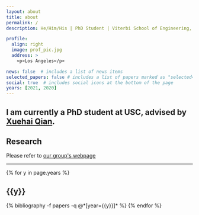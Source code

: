 ```yaml
---
layout: about
title: about
permalink: /
description: He/Him/His | PhD Student | Viterbi School of Engineering, University of Southern California.

profile:
  align: right
  image: prof_pic.jpg
  address: >
    <p>Los Angeles</p>

news: false  # includes a list of news items
selected_papers: false # includes a list of papers marked as "selected={true}"
social: true  # includes social icons at the bottom of the page
years: [2021, 2020]
---
```


I am currently a PhD student at USC, advised by [Xuehai Qian](http://alchem.usc.edu/~xuehaiq/).
---

## __Research__
Please refer to [our group's webpage](http://alchem.usc.edu/portal/index.html)

---

<div class="publications">

{% for y in page.years %}
  <h2 class="year">{{y}}</h2>
  {% bibliography -f papers -q @*[year={{y}}]* %}
{% endfor %}

</div>

